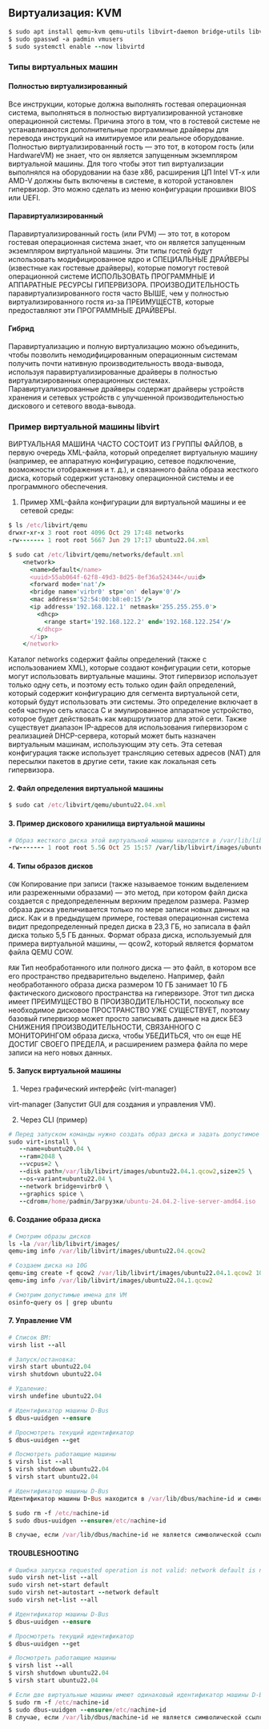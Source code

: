 ## Виртуализация: KVM

```ruby
$ sudo apt install qemu-kvm qemu-utils libvirt-daemon bridge-utils libvirt-kvm virt-manager
$ sudo gpasswd -a padmin vmusers
$ sudo systemctl enable --now libvirtd
```

### Типы виртуальных машин

#### Полностью виртуализированный

Все инструкции, которые должна выполнять гостевая операционная система, выполняться в полностью виртуализированной установке операционной системы. Причина этого в том, что в гостевой системе не устанавливаются дополнительные программные драйверы для перевода инструкций на имитируемое или реальное оборудование. Полностью виртуализированный гость — это тот, в котором гость (или HardwareVM) не знает, что он является запущенным экземпляром виртуальной машины. Для того чтобы этот тип виртуализации выполнялся на оборудовании на базе x86, расширения ЦП Intel VT-x или AMD-V должны быть включены в системе, в которой установлен гипервизор. Это можно сделать из меню конфигурации прошивки BIOS или UEFI.

#### Паравиртуализированный

Паравиртуализированный гость (или PVM) — это тот, в котором гостевая операционная система знает, что он является запущенным экземпляром виртуальной машины. Эти типы гостей будут использовать модифицированное ядро и СПЕЦИАЛЬНЫЕ ДРАЙВЕРЫ (известные как гостевые драйверы), которые помогут гостевой операционной системе ИСПОЛЬЗОВАТЬ ПРОГРАММНЫЕ И АППАРАТНЫЕ РЕСУРСЫ ГИПЕРВИЗОРА. ПРОИЗВОДИТЕЛЬНОСТЬ паравиртуализированного гостя часто ВЫШЕ, чем у полностью виртуализированного гостя из-за ПРЕИМУЩЕСТВ, которые предоставляют эти ПРОГРАММНЫЕ ДРАЙВЕРЫ.
	
#### Гибрид

Паравиртуализацию и полную виртуализацию можно объединить, чтобы позволить немодифицированным операционным системам получить почти нативную производительность ввода-вывода, используя паравиртуализированные драйверы в полностью виртуализированных операционных системах. Паравиртуализированные драйверы содержат драйверы устройств хранения и сетевых устройств с улучшенной производительностью дискового и сетевого ввода-вывода.


### Пример виртуальной машины libvirt

ВИРТУАЛЬНАЯ МАШИНА ЧАСТО СОСТОИТ ИЗ ГРУППЫ ФАЙЛОВ, в первую очередь XML-файла, который определяет виртуальную машину (например, ее аппаратную конфигурацию, сетевое подключение, возможности отображения и т. д.), и связанного файла образа жесткого диска, который содержит установку операционной системы и ее программного обеспечения.

1. Пример XML-файла конфигурации для виртуальной машины и ее сетевой среды:

```ruby
$ ls /etc/libvirt/qemu
drwxr-xr-x 3 root root 4096 Oct 29 17:48 networks
-rw------- 1 root root 5667 Jun 29 17:17 ubuntu22.04.xml

$ sudo cat /etc/libvirt/qemu/networks/default.xml
	<network>
	  <name>default</name>
	  <uuid>55ab064f-62f8-49d3-8d25-8ef36a524344</uuid>
	  <forward mode='nat'/>
	  <bridge name='virbr0' stp='on' delay='0'/>
	  <mac address='52:54:00:b8:e0:15'/>
	  <ip address='192.168.122.1' netmask='255.255.255.0'>
		<dhcp>
		  <range start='192.168.122.2' end='192.168.122.254'/>
		</dhcp>
	  </ip>
	</network>
```

Каталог networks содержит файлы определений (также с использованием XML), которые создают конфигурации сети, которые могут использовать виртуальные машины. Этот гипервизор использует только одну сеть, и поэтому есть только один файл определений, который содержит конфигурацию для сегмента виртуальной сети, который будут использовать эти системы. Это определение включает в себя частную сеть класса C и эмулированное аппаратное устройство, которое будет действовать как маршрутизатор для этой сети. Также существует диапазон IP-адресов для использования гипервизором с реализацией DHCP-сервера, который может быть назначен виртуальным машинам, использующим эту сеть. Эта сетевая конфигурация также использует трансляцию сетевых адресов (NAT) для пересылки пакетов в другие сети, такие как локальная сеть гипервизора.

	
#### 2. Файл определения виртуальной машины

```ruby
$ sudo cat /etc/libvirt/qemu/ubuntu22.04.xml
```


#### 3. Пример дискового хранилища виртуальной машины

```ruby
# Образ жесткого диска этой виртуальной машины находится в /var/lib/libvirt/images/ubuntu22.04.qcow2
-rw------- 1 root root 5.5G Oct 25 15:57 /var/lib/libvirt/images/ubuntu22.04.qcow2
```

#### 4. Типы образов дисков

`COW`
Копирование при записи (также называемое тонким выделением или разреженными образами) — это метод, при котором файл диска создается с предопределенным верхним пределом размера. Размер образа диска увеличивается только по мере записи новых данных на диск. Как и в предыдущем примере, гостевая операционная система видит предопределенный предел диска в 23,3 ГБ, но записала в файл диска только 5,5 ГБ данных. Формат образа диска, используемый для примера виртуальной машины, — qcow2, который является форматом файла QEMU COW.

`RAW`
Тип необработанного или полного диска — это файл, в котором все его пространство предварительно выделено. Например, файл необработанного образа диска размером 10 ГБ занимает 10 ГБ фактического дискового пространства на гипервизоре. Этот тип диска имеет ПРЕИМУЩЕСТВО В ПРОИЗВОДИТЕЛЬНОСТИ, поскольку все необходимое дисковое ПРОСТРАНСТВО УЖЕ СУЩЕСТВУЕТ, поэтому базовый гипервизор может просто записывать данные на диск БЕЗ СНИЖЕНИЯ ПРОИЗВОДИТЕЛЬНОСТИ, СВЯЗАННОГО С МОНИТОРИНГОМ образа диска, чтобы УБЕДИТЬСЯ, что он еще НЕ ДОСТИГ СВОЕГО ПРЕДЕЛА, и расширением размера файла по мере записи на него новых данных.


#### 5. Запуск виртуальной машины

1. Через графический интерфейс (virt-manager)

virt-manager
(Запустит GUI для создания и управления VM).

2. Через CLI (пример)

```ruby
# Перед запуском команды нужно создать образ диска и задать допустимое имя для vm
sudo virt-install \
   --name=ubuntu20.04 \
   --ram=2048 \
   --vcpus=2 \
   --disk path=/var/lib/libvirt/images/ubuntu22.04.1.qcow2,size=25 \
   --os-variant=ubuntu22.04 \
   --network bridge=virbr0 \
   --graphics spice \
   --cdrom=/home/padmin/Загрузки/ubuntu-24.04.2-live-server-amd64.iso
```


#### 6. Создание образа диска

```ruby
# Смотрим образы дисков
ls -la /var/lib/libvirt/images/
qemu-img info /var/lib/libvirt/images/ubuntu22.04.qcow2

# Создаем диска на 10G
qemu-img create -f qcow2 /var/lib/libvirt/images/ubuntu22.04.1.qcow2 10G
qemu-img info /var/lib/libvirt/images/ubuntu22.04.1.qcow2

# Смотрим допустимые имена для VM
osinfo-query os | grep ubuntu
```


#### 7. Управление VM

```ruby
# Список ВМ:
virsh list --all

# Запуск/остановка:
virsh start ubuntu22.04
virsh shutdown ubuntu22.04

# Удаление:
virsh undefine ubuntu22.04

# Идентификатор машины D-Bus
$ dbus-uuidgen --ensure

# Просмотреть текущий идентификатор 
$ dbus-uuidgen --get

# Посмотреть работающие машины
$ virsh list --all
$ virsh shutdown ubuntu22.04
$ virsh start ubuntu22.04

# Идентификатор машины D-Bus
Идентификатор машины D-Bus находится в /var/lib/dbus/machine-id и символически связан с /etc/machine-id. Изменение этого номера ID в работающей системе не рекомендуется, поскольку это может привести к нестабильности системы и сбоям. Если две виртуальные машины имеют одинаковый идентификатор машины D-Bus, выполните следующую процедуру, чтобы сгенерировать новый:

$ sudo rm -f /etc/machine-id
$ sudo dbus-uuidgen --ensure=/etc/machine-id

В случае, если /var/lib/dbus/machine-id не является символической ссылкой на /etc/machine-id, то /var/lib/dbus/machine-id необходимо удалить.
```


#### TROUBLESHOOTING

```ruby
# Ошибка запуска requested operation is not valid: network default is not active
sudo virsh net-list --all
sudo virsh net-start default
sudo virsh net-autostart --network default
sudo virsh net-list --all

# Идентификатор машины D-Bus
$ dbus-uuidgen --ensure

# Просмотреть текущий идентификатор 
$ dbus-uuidgen --get

# Посмотреть работающие машины
$ virsh list --all
$ virsh shutdown ubuntu22.04
$ virsh start ubuntu22.04

# Если две виртуальные машины имеют одинаковый идентификатор машины D-Bus, выполните следующую процедуру, чтобы сгенерировать новый:
$ sudo rm -f /etc/machine-id
$ sudo dbus-uuidgen --ensure=/etc/machine-id
В случае, если /var/lib/dbus/machine-id не является символической ссылкой на /etc/machine-id, то /var/lib/dbus/machine-id необходимо удалить.
```
